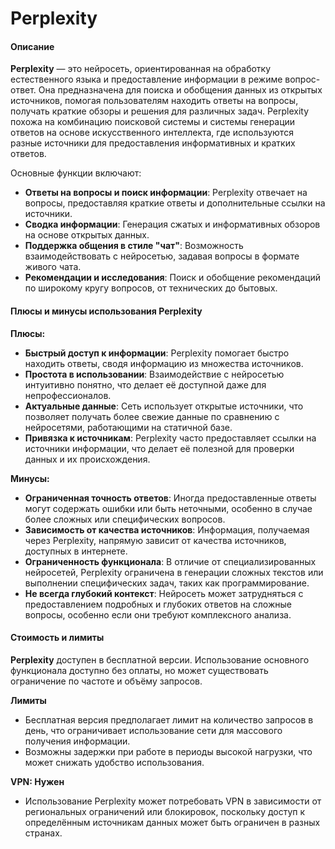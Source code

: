 # Perplexity

#### Описание

**Perplexity** — это нейросеть, ориентированная на обработку естественного языка и предоставление информации в режиме вопрос-ответ. Она предназначена для поиска и обобщения данных из открытых источников, помогая пользователям находить ответы на вопросы, получать краткие обзоры и решения для различных задач. Perplexity похожа на комбинацию поисковой системы и системы генерации ответов на основе искусственного интеллекта, где используются разные источники для предоставления информативных и кратких ответов.

Основные функции включают:

* **Ответы на вопросы и поиск информации**: Perplexity отвечает на вопросы, предоставляя краткие ответы и дополнительные ссылки на источники.
* **Сводка информации**: Генерация сжатых и информативных обзоров на основе открытых данных.
* **Поддержка общения в стиле "чат"**: Возможность взаимодействовать с нейросетью, задавая вопросы в формате живого чата.
* **Рекомендации и исследования**: Поиск и обобщение рекомендаций по широкому кругу вопросов, от технических до бытовых.

#### Плюсы и минусы использования Perplexity

**Плюсы:**

* **Быстрый доступ к информации**: Perplexity помогает быстро находить ответы, сводя информацию из множества источников.
* **Простота в использовании**: Взаимодействие с нейросетью интуитивно понятно, что делает её доступной даже для непрофессионалов.
* **Актуальные данные**: Сеть использует открытые источники, что позволяет получать более свежие данные по сравнению с нейросетями, работающими на статичной базе.
* **Привязка к источникам**: Perplexity часто предоставляет ссылки на источники информации, что делает её полезной для проверки данных и их происхождения.

**Минусы:**

* **Ограниченная точность ответов**: Иногда предоставленные ответы могут содержать ошибки или быть неточными, особенно в случае более сложных или специфических вопросов.
* **Зависимость от качества источников**: Информация, получаемая через Perplexity, напрямую зависит от качества источников, доступных в интернете.
* **Ограниченность функционала**: В отличие от специализированных нейросетей, Perplexity ограничена в генерации сложных текстов или выполнении специфических задач, таких как программирование.
* **Не всегда глубокий контекст**: Нейросеть может затрудняться с предоставлением подробных и глубоких ответов на сложные вопросы, особенно если они требуют комплексного анализа.

#### Стоимость и лимиты

**Perplexity** доступен в бесплатной версии. Использование основного функционала доступно без оплаты, но может существовать ограничение по частоте и объёму запросов.

**Лимиты**

* Бесплатная версия предполагает лимит на количество запросов в день, что ограничивает использование сети для массового получения информации.
* Возможны задержки при работе в периоды высокой нагрузки, что может снижать удобство использования.

**VPN: Нужен**

* Использование Perplexity может потребовать VPN в зависимости от региональных ограничений или блокировок, поскольку доступ к определённым источникам данных может быть ограничен в разных странах.
